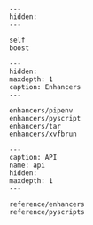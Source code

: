 ```{include} overview.md
```


```{toctree}
---
hidden:
---

self
boost
```

```{toctree}
---
hidden:
maxdepth: 1
caption: Enhancers
---

enhancers/pipenv
enhancers/pyscript
enhancers/tar
enhancers/xvfbrun
```

```{toctree}
---
caption: API
name: api
hidden:
maxdepth: 1
---

reference/enhancers
reference/pyscripts
```
